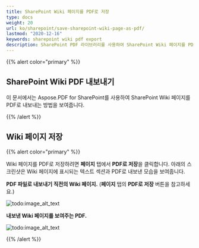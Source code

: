 ```yaml
---
title: SharePoint Wiki 페이지를 PDF로 저장
type: docs
weight: 20
url: ko/sharepoint/save-sharepoint-wiki-page-as-pdf/
lastmod: "2020-12-16"
keywords: sharepoint wiki pdf export
description: SharePoint PDF 라이브러리를 사용하여 SharePoint Wiki 페이지를 PDF로 내보낼 수 있습니다.
---
```


{{% alert color="primary" %}}

## SharePoint Wiki PDF 내보내기

이 문서에서는 Aspose.PDF for SharePoint를 사용하여 SharePoint Wiki 페이지를 PDF로 내보내는 방법을 보여줍니다.

{{% /alert %}}
## **Wiki 페이지 저장**

{{% alert color="primary" %}}

Wiki 페이지를 PDF로 저장하려면 **페이지** 탭에서 **PDF로 저장**을 클릭합니다. 아래의 스크린샷은 Wiki 페이지에 표시되는 텍스트 섹션과 PDF로 내보낸 모습을 보여줍니다.

**PDF 파일로 내보내기 직전의 Wiki 페이지.** (**페이지** 탭의 **PDF로 저장** 버튼을 참고하세요.)

![todo:image_alt_text](save-sharepoint-wiki-page-as-pdf_1.png)

**내보낸 Wiki 페이지를 보여주는 PDF.**

![todo:image_alt_text](save-sharepoint-wiki-page-as-pdf_2.png)

{{% /alert %}}